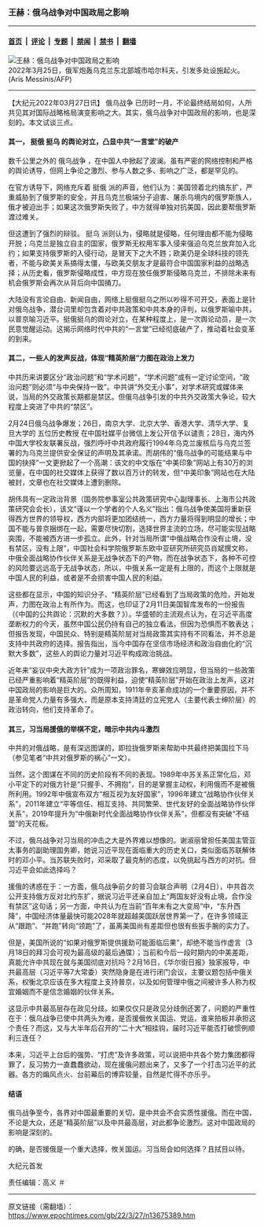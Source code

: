 ### 王赫：俄乌战争对中国政局之影响

---

#### [首页](../../../..?n13675389) &nbsp;|&nbsp; [评论](../../../../../epoch-comment?n13675389) &nbsp;|&nbsp; [专题](../../../../../epoch-special?n13675389) &nbsp;|&nbsp; [禁闻](../../../../../epoch-news?n13675389) &nbsp;|&nbsp; [禁书](../../../../../books?n13675389) &nbsp;|&nbsp; [翻墙](https://github.com/gfw-breaker/nogfw/blob/master/README.md?n13675389)


<div><img alt="王赫：俄乌战争对中国政局之影响" class="attachment-djy_600_400 size-djy_600_400 wp-post-image" src="https://i.epochtimes.com/assets/uploads/2022/03/id13672816-000_326W2EA-600x400.jpg"/>
<div class="caption">
 2022年3月25日，俄军炮轰乌克兰东北部城市哈尔科夫，引发多处设施起火。(Aris Messinis/AFP)
</div></div><hr/><div class="post_content" id="artbody" itemprop="articleBody">
 <!-- article content begin -->
 <p>
  【大纪元2022年03月27日讯】
  <ok href="https://www.epochtimes.com/gb/tag/%E4%BF%84%E4%B9%8C%E6%88%98%E4%BA%89.html">
   俄乌战争
  </ok>
  已历时一月，不论最终结局如何，人所共见其对国际战略格局演变影响之大。其实，俄乌战争对中国政局的影响，也是深刻的。本文试谈三点。
 </p>
 <h4>
  其一，
  <ok href="https://www.epochtimes.com/gb/tag/%E6%8C%BA%E4%BF%84.html">
   挺俄
  </ok>
  <ok href="https://www.epochtimes.com/gb/tag/%E6%8C%BA%E4%B9%8C.html">
   挺乌
  </ok>
  的舆论对立，凸显中共“一言堂”的破产
 </h4>
 <p>
  数千公里之外的
  <ok href="https://www.epochtimes.com/gb/tag/%E4%BF%84%E4%B9%8C%E6%88%98%E4%BA%89.html">
   俄乌战争
  </ok>
  ，在中国人中掀起了波澜。虽有严密的网络控制和严格的舆论诱导，但网上争论之激烈、参与人数之多、影响之广泛，都是罕见的。
 </p>
 <p>
  在官方诱导下，网络充斥着
  <ok href="https://www.epochtimes.com/gb/tag/%E6%8C%BA%E4%BF%84.html">
   挺俄
  </ok>
  派的声音，他们认为：美国领着北约搞东扩，严重威胁到了俄罗斯的安全，并且乌克兰极端分子迫害、屠杀乌境内的俄罗斯族人，俄才被迫出手；如果这次俄罗斯失败了，中方就得单独对抗美国，因此要帮俄罗斯渡过难关。
 </p>
 <p>
  但这遭到了强烈的辩驳。
  <ok href="https://www.epochtimes.com/gb/tag/%E6%8C%BA%E4%B9%8C.html">
   挺乌
  </ok>
  派则认为，侵略就是侵略，任何理由都不能为侵略开脱；乌克兰是独立自主的国家，俄罗斯无权用军事入侵来强迫乌克兰放弃加入北约；如果支持俄罗斯的入侵行动，是冒天下之大不韪；欧美仍是全球科技的领先者，不能与欧美关系搞得太僵，与欧美交朋友才是最符合中国国家利益的战略选择；从历史看，俄罗斯侵略成性，中方现在放任俄罗斯侵略乌克兰，不排除未来有机会俄罗斯会再次从背后向中国捅刀。
 </p>
 <p>
  大陆没有言论自由、新闻自由，网络上挺俄挺乌之所以吵得不可开交，表面上是针对俄乌战争，潜台词里却包含着对中共政策和中共本身的评判，以俄罗斯喻中共，以普京喻习近平。挺俄挺乌的舆论对立，在某种程度上，是一次舆论动员，是一次民意觉醒运动。这揭示网络时代中共的“一言堂”已经彻底破产了，推动着社会变革的到来。
 </p>
 <h4>
  其二，一些人的发声反战，体现“精英阶层”力图在政治上发力
 </h4>
 <p>
  中共历来讲要区分“政治问题”和“学术问题”，“学术问题”或有一定讨论空间，“政治问题”则必须“与中央保持一致”。中共讲“外交无小事”，对学术研究或媒体来说，当局的外交政策长期都是禁区。但俄乌战争引发的中共外交政策大争论，较大程度上突进了中共的“禁区”。
 </p>
 <p>
  2月24日俄乌战争爆发；26日，南京大学、北京大学、香港大学、清华大学、复旦大学的
  <ok href="https://www.epochtimes.com/gb/tag/%E4%BA%94%E4%BD%8D%E5%8E%86%E5%8F%B2%E6%95%99%E6%8E%88.html">
   五位历史教授
  </ok>
  在中国社媒平台微信上发公开信予以谴责；28日，海内外中国大学校友联署反战，强烈呼吁中共政府履行1994年乌克兰废核后与乌克兰签署的为乌克兰提供安全保证的声明及其承诺。而胡伟的“俄乌战争的可能结果与中国的抉择”一文更掀起了一个高潮：该文的中文版在“中美印象”网站上有30万的浏览量，在中国的社交媒体上获得了数以百万计的转发，但“中美印象”网站也在大陆被封，文章也在社交媒体上遭到删除。
 </p>
 <p>
  胡伟具有一定政治背景（国务院参事室公共政策研究中心副理事长、上海市公共政策研究会会长），该文“谨以一个学者的个人名义”指出：俄乌战争使美国将重新获得西方世界的领导权，西方内部将更加团结统一，西方力量将得到明显的增长；中国不能与普京捆绑在一起，需要尽快切割，选择世界主流的立场，尽可能实现战略突围，不能被西方进一步孤立。此外，针对当局所谓“中俄战略合作没有止境，没有禁区，没有上限”，中国社会科学院俄罗斯东欧中亚研究所研究员肖斌撰文称，中俄全面战略协作伙伴关系是无战争状态下的产物，而在战争状态下，各种不可控的风险要远远高于无战争状态，所以，中俄关系一定是有上限的，而这个上限就是中国人民的利益，或者是不会损害中国人民的利益。
 </p>
 <p>
  这些都在显示，中国的知识分子、“精英阶层”已经看到了当局政策的危险，开始发声，力图在政治上有所作为。而这，也印证了2月11日美国智库发布的一份报告（《中国的公共舆论：沉默的大多数？》）。华盛顿的主流观点认为，在习近平高度垄断权力的今天，虽然中国公民仍持有自己的独立看法，但因为恐惧而不敢表达；但报告发现，中国民众、特别是精英阶层对当局政策其实持有不同看法，并不总是支持中共政府的选择。报告指出，当今中国存在坚信市场经济和政治自由化的“沉默大多数”，这些人的舆论力量对习近平构成政治挑战。
 </p>
 <p>
  近年来“妄议中央大政方针”成为一项政治罪名，寒蝉效应明显，但当局的一些政策已经严重影响着“精英阶层”的既得利益，迫使“精英阶层”开始在政治上发声，这对中国政局的影响是巨大的。众所周知，1911年辛亥革命成功的一个重要原因，并不是革命党人力量有多强大，而是原本支持清廷的立宪党人（主要代表士绅阶层）的政治转向，他们支持革命了。
 </p>
 <h4>
  其三，习当局援俄的举棋不定，暗示中共内斗激烈
 </h4>
 <p>
  中共的对俄战略，是有深远图谋的，即拉拢俄罗斯来帮助中共最终把美国拉下马（参见笔者“中共对俄罗斯的祸心”一文）。
 </p>
 <p>
  当然，这个图谋在不同的历史阶段有不同的表现。1989年中苏关系正常化后，邓小平定下的对俄方针是“只握手、不拥抱”，目的是掌握主动权，利用俄而不是被俄所利用。1992年中俄宣布双方“相互视为友好国家”，1996年建立“战略协作伙伴关系”，2011年建立“平等信任、相互支持、共同繁荣、世代友好的全面战略协作伙伴关系”，2019年提升为“中俄新时代全面战略协作伙伴关系”，但都没有突破“不结盟”的天花板。
 </p>
 <p>
  不过，俄乌战争对习当局的冲击之大是外界难以想像的。谢淑丽曾担任美国主管亚太事务的副助理国务卿，她说习近平现在面临重大的历史关口，类似面临苏联解体时的邓小平。当苏联失败时，邓采取了最克制的态度，以免挑起与西方的对抗。但习近平会如此选择吗？
 </p>
 <p>
  援俄的诱惑在于：一方面，俄乌战争前夕的普习会联合声明（2月4日），中共首次公开支持俄方反对北约东扩，据说习近平还亲自加上“两国友好没有止境，合作没有禁区”这句话；另一方面，中共认为在当前“百年未有之大变局”中，“东升西降”，中国经济体量最快可能2028年就超越美国跃居世界第一了，在许多领域正从“跟跑”、“并跑”转向“领跑”了，虽离美国尚有差距但也很有些扳手腕的实力了。
 </p>
 <p>
  但是，美国所说的“如果对俄罗斯提供援助可能面临后果”，却绝不能当作虚言（3月18日的拜习会可视为最高级的最后通牒）；当前和今后一段时期内的中美差距，真能允许中共现在就与美国彻底对抗吗？2月16日，《华尔街日报》独家报导，中共最高层（习近平等7大常委）突然隐身是在进行闭门会议，主要议题包括中俄关系，权衡北京应该在多大程度上支持普京，以及如何管理中俄之间被许多人称为权宜婚姻而不是信念婚姻的伙伴关系。
 </p>
 <p>
  这显示中共最高层存在政见分歧。如果仅仅只是政见分歧倒还罢了，问题的严重性在于：俄乌战争已使中共两头为难，是否援俄攸关国运、党运，谁来拍板并承担这个责任？而这，又与大半年后召开的“二十大”相挂钩，届时习近平能否打破惯例顺利三连任？
 </p>
 <p>
  本来，习近平上台后的强势、“打虎”及许多政策，可以说把中共各个势力集团都得罪了，反习势力一直蠢蠢欲动，现在援俄问题出来了，又多了一个打击习近平的武器。各方的煽风点火、台前幕后的博弈较量，自然是忙得不亦乐乎。
 </p>
 <h4>
  结语
 </h4>
 <p>
  俄乌战争至今，各界对中国最重要的关切，是中共会不会实质性援俄。而在中国，不论是大众，还是“精英阶层”以及中共最高层，对此都争论激烈。这对中国政局的影响是深刻的。
 </p>
 <p>
  的确，是否援俄是一个重大选择，攸关国运。习当局会如何选择？且拭目以待。
 </p>
 <p>
  大纪元首发
 </p>
 <p>
  责任编辑：高义 ＃
 </p>
 <!-- article content end -->
 <div id="below_article_ad">
 </div>
</div>


---

原文链接（需翻墙）：https://www.epochtimes.com/gb/22/3/27/n13675389.htm